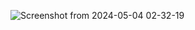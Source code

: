 ![Screenshot from 2024-05-04 02-32-19](https://github.com/Digi-soura22/nasscom_vsd_soc_designproject/assets/152212584/6832c2b3-06ed-4438-b04f-59fd2b1153b0)

